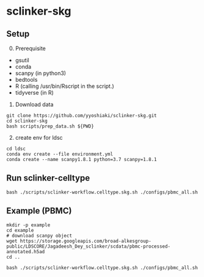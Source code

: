 # sclinker-skg

## Setup

0. Prerequisite

- gsutil
- conda
- scanpy (in python3)
- bedtools
- R (calling /usr/bin/Rscript in the script.)
- tidyverse (in R)

1. Download data

```
git clone https://github.com/yyoshiaki/sclinker-skg.git
cd sclinker-skg
bash scripts/prep_data.sh ${PWD}
```

2. create env for ldsc

```
cd ldsc
conda env create --file environment.yml
conda create --name scanpy1.8.1 python=3.7 scanpy=1.8.1
```

## Run sclinker-celltype

```
bash ./scripts/sclinker-workflow.celltype.skg.sh ./configs/pbmc_all.sh
```


## Example (PBMC)

```
mkdir -p example
cd example
# download scanpy object
wget https://storage.googleapis.com/broad-alkesgroup-public/LDSCORE/Jagadeesh_Dey_sclinker/scdata/pbmc-processed-annotated.h5ad
cd ..

bash ./scripts/sclinker-workflow.celltype.skg.sh ./configs/pbmc_all.sh
```